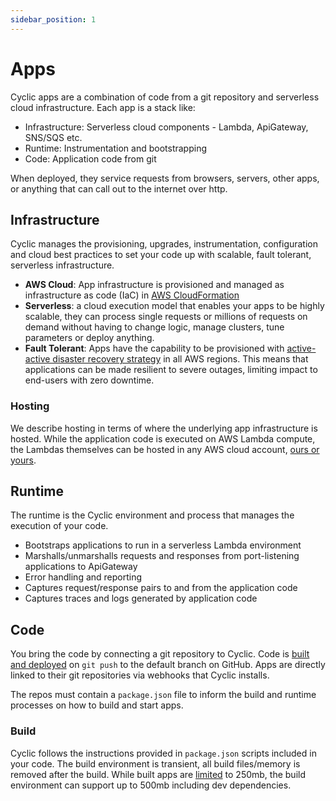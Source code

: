 ```yaml
---
sidebar_position: 1
---
```


# Apps

Cyclic apps are a combination of code from a git repository and serverless cloud infrastructure. Each app is a stack like:
- Infrastructure: Serverless cloud components - Lambda, ApiGateway, SNS/SQS etc.
- Runtime: Instrumentation and bootstrapping
- Code: Application code from git

When deployed, they service requests from browsers, servers, other apps, or anything that can call out to the internet over http.

## Infrastructure

Cyclic manages the provisioning, upgrades, instrumentation, configuration and cloud best practices to set your code up with scalable, fault tolerant, serverless infrastructure.
- **AWS Cloud**: App infrastructure is provisioned and managed as infrastructure as code (IaC) in <a href="https://aws.amazon.com/cloudformation/" target="_blank">AWS CloudFormation</a>
- **Serverless**: a cloud execution model that enables your apps to be highly scalable, they can process single requests or millions of requests on demand without having to change logic, manage clusters, tune parameters or deploy anything.
- **Fault Tolerant**: Apps have the capability to be provisioned with <a href="https://aws.amazon.com/blogs/architecture/disaster-recovery-dr-architecture-on-aws-part-iv-multi-site-active-active/" target="_blank">active-active disaster recovery strategy</a> in all AWS regions. This means that applications can be made resilient to severe outages, limiting impact to end-users with zero downtime.
### Hosting
We describe hosting in terms of where the underlying app infrastructure is hosted. While the application code is executed on AWS Lambda compute, the Lambdas themselves can be hosted in any AWS cloud account, [ours or yours](./hosting.md).

## Runtime
The runtime is the Cyclic environment and process that manages the execution of your code.
- Bootstraps applications to run in a serverless Lambda environment 
- Marshalls/unmarshalls requests and responses from port-listening applications to ApiGateway  
- Error handling and reporting
- Captures request/response pairs to and from the application code
- Captures traces and logs generated by application code

## Code
You bring the code by connecting a git repository to Cyclic. Code is [built and deployed](../overview/build.md) on `git push` to the default branch on GitHub. Apps are directly linked to their git repositories via webhooks that Cyclic installs. 

The repos must contain a `package.json` file to inform the build and runtime processes on how to build and start apps.  

### Build
Cyclic follows the instructions provided in `package.json` scripts included in your code. The build environment is transient, all build files/memory is removed after the build. While built apps are [limited](../overview/limits.md) to 250mb, the build environment can support up to 500mb including dev dependencies. 
